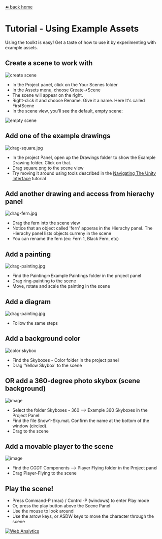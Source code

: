 [⬅️ back home](intro.html)

# Tutorial - Using Example Assets

Using the toolkt is easy! Get a taste of how to use it by experimenting with example assets.

## Create a scene to work with

![create scene](images/create-scene.jpg)

* In the Project panel, click on the Your Scenes folder
* In the Assets menu, choose Create->Scene
* The scene will appear on the right.
* Right-click it and choose Rename. Give it a name. Here It's called FirstScene
* In the scene view, you'll see the default, empty scene:

![empty scene](images/default-scene.jpg)

## Add one of the example drawings

![drag-square.jpg](images/drag-square.jpg)

* In the project Panel, open up the Drawings folder to show the Example Drawing folder. Click on that.
* Drag square.png to the scene view
* Try moving it around using tools described in the [Navigating The Unity Interface](NavigatingTheUnityInterface.md) tutorial

## Add another drawing and access from hierachy panel

![drag-fern.jpg](images/drag-fern.jpg)

* Drag the fern into the scene view
* Notice that an object called 'fern' apperas in the Hierachy panel. The Hierachy panel lists objects curreny in the scene
* You can rename the fern (ex: Fern 1, Black Fern, etc)

## Add a painting

![drag-painting.jpg](images/drag-painting.jpg)

* Find the Painting->Example Paintings folder in the project panel
* Drag ring-painting to the scene
* Move, rotate and scale the painting in the scene

## Add a diagram

![drag-painting.jpg](images/add-diagram.jpg)

* Follow the same steps

## Add a background color

![color skybox](images/add-skybox-color.jpg)

* Find the Skyboxes - Color folder in the project panel
* Drag 'Yellow Skybox' to the scene

## OR add a 360-degree photo skybox (scene background)

![image](images/skybox-360.jpg)

* Select the folder Skyboxes - 360 --> Example 360 Skyboxes in the Project Panel
* Find the file Snow1-Sky.mat. Confirm the name at the bottom of the window (circled).
* Drag to the scene

## Add a movable player to the scene

![image](images/add-player.jpg)

* Find the CGDT Components --> Player Flying folder in the Project panel
* Drag Player-Flying to the scene

## Play the scene!

* Press Command-P (mac) / Control-P (windows) to enter Play mode
* Or, press the play button above the Scene Panel
* Use the mouse to look around
* Use the arrow keys, or ASDW keys to move the character through the scene

<!---- begin statcounter ---->
<script type="text/javascript">
var sc_project = 12399103;
var sc_invisible = 1;
var sc_security = "dbebcd0c";
</script>
<script type="text/javascript" src="https://www.statcounter.com/counter/counter.js" async></script>
<noscript>
<div class="statcounter">
    <a title="Web Analytics" href="https://statcounter.com/" target="_blank"><img class="statcounter" src="https://c.statcounter.com/12399103/0/dbebcd0c/1/" alt="Web Analytics" /></a>
</div>
</noscript>
<!-- end statcounter -->


